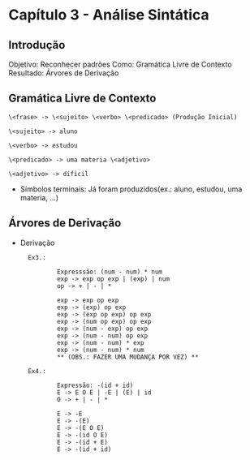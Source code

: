 # Capítulo 3 - Análise Sintática

## Introdução
Objetivo: Reconhecer padrões
Como: Gramática Livre de Contexto
Resultado: Árvores de Derivação

## Gramática Livre de Contexto
    \<frase> -> \<sujeito> \<verbo> \<predicado> (Produção Inicial)

    \<sujeito> -> aluno

    \<verbo> -> estudou

    \<predicado> -> uma materia \<adjetivo>

    \<adjetivo> -> dificil

- Símbolos terminais: Já foram produzidos(ex.: aluno, estudou, uma materia, ...)

## Árvores de Derivação
- Derivação

        Ex3.:

                Expresssão: (num - num) * num
                exp -> exp op exp | (exp) | num
                op -> + | - | *

                exp -> exp op exp
                exp -> (exp) op exp
                exp -> (exp op exp) op exp
                exp -> (num op exp) op exp
                exp -> (num - exp) op exp
                exp -> (num - num) op exp
                exp -> (num - num) * exp
                exp -> (num - num) * num
                ** (OBS.: FAZER UMA MUDANÇA POR VEZ) **

        Ex4.:

                Expressão: -(id + id)
                E -> E O E | -E | (E) | id
                O -> + | - | *

                E -> -E
                E -> -(E)
                E -> -(E O E)
                E -> -(id O E)
                E -> -(id + E)
                E -> -(id + id)